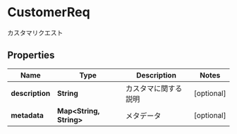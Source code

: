 

# CustomerReq

カスタマリクエスト
## Properties

Name | Type | Description | Notes
------------ | ------------- | ------------- | -------------
**description** | **String** | カスタマに関する説明 |  [optional]
**metadata** | **Map&lt;String, String&gt;** | メタデータ |  [optional]




